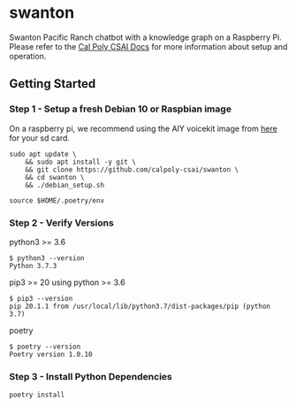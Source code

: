 # swanton
Swanton Pacific Ranch chatbot with a knowledge graph on a Raspberry Pi.
Please refer to the [Cal Poly CSAI Docs](https://docs.calpolycsai.com/projects/swanton-ranch-ai) for more information about setup and operation.
## Getting Started

### Step 1 - Setup a fresh Debian 10 or Raspbian image
On a raspberry pi, we recommend using the AIY voicekit image from [here](https://github.com/google/aiyprojects-raspbian/releases) for your sd card.

```
sudo apt update \
    && sudo apt install -y git \
    && git clone https://github.com/calpoly-csai/swanton \
    && cd swanton \
    && ./debian_setup.sh
    
source $HOME/.poetry/env
```

### Step 2 - Verify Versions

python3 >= 3.6
```
$ python3 --version
Python 3.7.3
```

pip3 >= 20 using python >= 3.6
```
$ pip3 --version
pip 20.1.1 from /usr/local/lib/python3.7/dist-packages/pip (python 3.7)
```

poetry
```
$ poetry --version
Poetry version 1.0.10
```

### Step 3 - Install Python Dependencies
```
poetry install
```

[voice_kit_raspbian]: https://github.com/google/aiyprojects-raspbian

